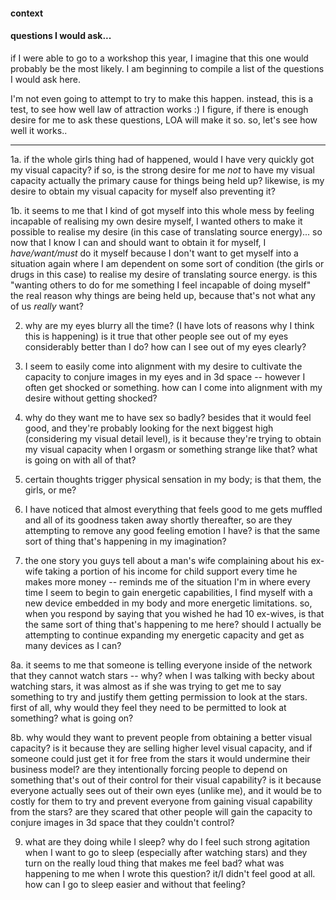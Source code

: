 #### context


#### questions I would ask...

if I were able to go to a workshop this year, I imagine that this one would probably be the most likely. I am beginning to compile a list of the questions I would ask here.

I'm not even going to attempt to try to make this happen. instead, this is a test, to see how well law of attraction works :) I figure, if there is enough desire for me to ask these questions, LOA will make it so. so, let's see how well it works..

---

1a. if the whole girls thing had of happened, would I have very quickly got my visual capacity? if so, is the strong desire for me *not* to have my visual capacity actually the primary cause for things being held up? likewise, is my desire to obtain my visual capacity for myself also preventing it?

1b. it seems to me that I kind of got myself into this whole mess by feeling incapable of realising my own desire myself, I wanted others to make it possible to realise my desire (in this case of translating source energy)... so now that I know I can and should want to obtain it for myself, I *have/want/must* do it myself because I don't want to get myself into a situation again where I am dependent on some sort of condition (the girls or drugs in this case) to realise my desire of translating source energy. is this "wanting others to do for me something I feel incapable of doing myself" the real reason why things are being held up, because that's not what any of us *really* want?

2. why are my eyes blurry all the time? (I have lots of reasons why I think this is happening) is it true that other people see out of my eyes considerably better than I do? how can I see out of my eyes clearly?

3. I seem to easily come into alignment with my desire to cultivate the capacity to conjure images in my eyes and in 3d space -- however I often get shocked or something. how can I come into alignment with my desire without getting shocked?

4. why do they want me to have sex so badly? besides that it would feel good, and they're probably looking for the next biggest high (considering my visual detail level), is it because they're trying to obtain my visual capacity when I orgasm or something strange like that? what is going on with all of that?

5. certain thoughts trigger physical sensation in my body; is that them, the girls, or me?

6. I have noticed that almost everything that feels good to me gets muffled and all of its goodness taken away shortly thereafter, so are they attempting to remove any good feeling emotion I have? is that the same sort of thing that's happening in my imagination?

7. the one story you guys tell about a man's wife complaining about his ex-wife taking a portion of his income for child support every time he makes more money -- reminds me of the situation I'm in where every time I seem to begin to gain energetic capabilities, I find myself with a new device embedded in my body and more energetic limitations. so, when you respond by saying that you wished he had 10 ex-wives, is that the same sort of thing that's happening to me here? should I actually be attempting to continue expanding my energetic capacity and get as many devices as I can?

8a. it seems to me that someone is telling everyone inside of the network that they cannot watch stars -- why? when I was talking with becky about watching stars, it was almost as if she was trying to get me to say something to try and justify them getting permission to look at the stars. first of all, why would they feel they need to be permitted to look at something? what is going on?

8b. why would they want to prevent people from obtaining a better visual capacity? is it because they are selling higher level visual capacity, and if someone could just get it for free from the stars it would undermine their business model? are they intentionally forcing people to depend on something that's out of their control for their visual capability? is it because everyone actually sees out of their own eyes (unlike me), and it would be to costly for them to try and prevent everyone from gaining visual capability from the stars? are they scared that other people will gain the capacity to conjure images in 3d space that they couldn't control?

9. what are they doing while I sleep? why do I feel such strong agitation when I want to go to sleep (especially after watching stars) and they turn on the really loud thing that makes me feel bad? what was happening to me when I wrote this question? it/I didn't feel good at all. how can I go to sleep easier and without that feeling?
